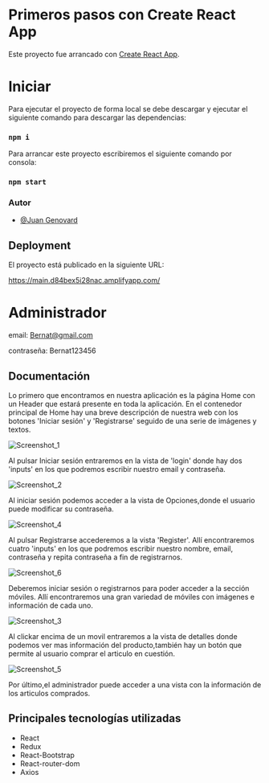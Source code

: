 # Primeros pasos con Create React App

Este proyecto fue arrancado con [Create React App](https://github.com/facebook/create-react-app).

# Iniciar

Para ejecutar el proyecto de forma local se debe descargar y ejecutar el siguiente comando para descargar las dependencias:

### `npm i`

Para arrancar este proyecto escribiremos el siguiente comando por consola:

### `npm start`


### Autor

- [@Juan Genovard](https://github.com/JuanGenovard)

## Deployment

El proyecto está publicado en la siguiente URL:

https://main.d84bex5i28nac.amplifyapp.com/


# Administrador

email: Bernat@gmail.com 

contraseña: Bernat123456


## Documentación

Lo primero que encontramos en nuestra aplicación es la página Home con un Header que estará presente en toda la aplicación.
 En el contenedor principal de Home hay una breve descripción de nuestra web con los botones 'Iniciar sesión' y 'Registrarse' seguido de una serie de imágenes y textos.
 
 ![Screenshot_1](https://user-images.githubusercontent.com/114061110/212537320-faef882c-bf8e-4100-bbab-18feceb71066.png)


 Al pulsar Iniciar sesión entraremos en la vista de 'login' donde hay dos 'inputs' en los que podremos escribir nuestro email y contraseña.
 
 ![Screenshot_2](https://user-images.githubusercontent.com/114061110/212537360-f8aeb2db-bd84-4276-b8fc-ea20be469a05.png)


Al iniciar sesión podemos acceder a la vista de Opciones,donde el usuario
puede modificar su contraseña.

![Screenshot_4](https://user-images.githubusercontent.com/114061110/212537382-52b638ed-cb21-4892-aa5a-7c278216f8f7.png)


Al pulsar Registrarse accederemos a la vista 'Register'. Allí encontraremos cuatro 'inputs' en los que podremos escribir nuestro nombre, email, contraseña y repita contraseña a fin de registrarnos.

![Screenshot_6](https://user-images.githubusercontent.com/114061110/212537406-b1b28f4b-baa8-4f0e-9240-433bfefb4690.png)


Deberemos iniciar sesión o registrarnos para poder acceder a la sección móviles.
Allí encontraremos una gran variedad de móviles con imágenes e información de cada uno.

![Screenshot_3](https://user-images.githubusercontent.com/114061110/212537436-0390b2d3-89cb-42c7-8cc6-975b6e99c612.png)


Al clickar encima de un movil entraremos a la vista de detalles
donde podemos ver mas información del producto,también hay un botón que permite
al usuario comprar el articulo en cuestión.

![Screenshot_5](https://user-images.githubusercontent.com/114061110/212537452-cd0cc20d-afaf-4b43-9da3-908bf896389d.png)


Por último,el administrador puede acceder a una vista con la información de los
articulos comprados.

## Principales tecnologías utilizadas

- React
- Redux
- React-Bootstrap
- React-router-dom
- Axios

